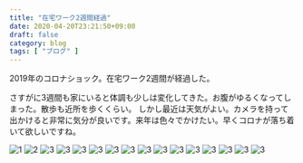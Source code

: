 ```yaml
---
title: "在宅ワーク2週間経過"
date: 2020-04-20T23:21:50+09:00
draft: false
category: blog
tags: [ "ブログ" ]
---
```

2019年のコロナショック。在宅ワーク2週間が経過した。  

<!--more-->

さすがに3週間も家にいると体調も少しは変化してきた。お腹がゆるくなってしまった。散歩も近所を歩くくらい。
しかし最近は天気がよい。カメラを持って出かけると非常に気分が良いです。来年は色々でかけたい。早くコロナが落ち着いて欲しいですね。  

![1](img/1-1.jpg)
![2](img/1-2.jpg)
![3](img/1-3.jpg)
![3](img/1-4.jpg)
![3](img/1-5.jpg)
![3](img/1-6.jpg)
![3](img/1-7.jpg)
![3](img/1-8.jpg)
![3](img/1-9.jpg)
![3](img/1-10.jpg)
![3](img/1-11.jpg)
![3](img/1-12.jpg)
![3](img/1-13.jpg)
![3](img/1-14.jpg)
![3](img/1-15.jpg)
![3](img/1-16.jpg)
